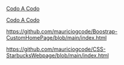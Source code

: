 
 <a href="https://github.com/mauriciogcode/Boostrap-CodoACodo/blob/main/index.html">Codo A Codo</a>

 <a href="https://github.io/mauriciogcode/Boostrap-CodoACodo/blob/main/index.html">Codo A Codo</a>

https://github.com/mauriciogcode/Boostrap-CustomHomePage/blob/main/index.html

https://github.com/mauriciogcode/CSS-StarbucksWebpage/blob/main/index.html
